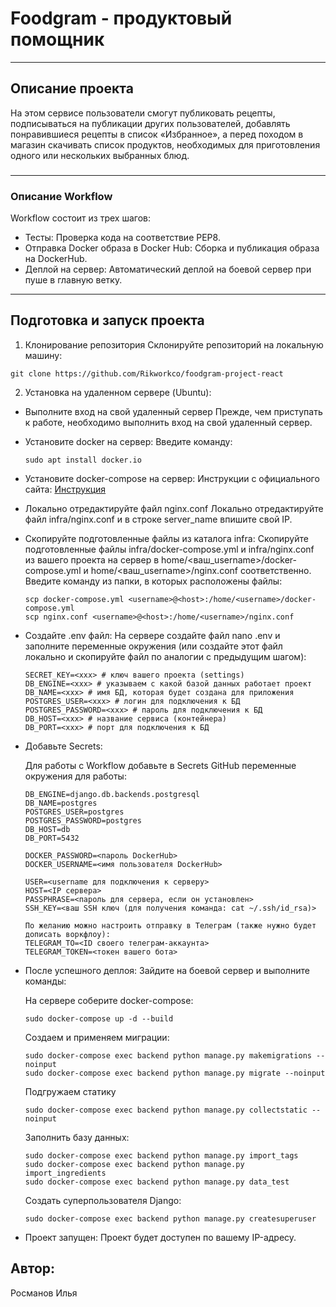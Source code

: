 # Foodgram - продуктовый помощник
---
## Описание проекта
На этом сервисе пользователи смогут публиковать рецепты, подписываться на публикации других пользователей, добавлять понравившиеся рецепты в список «Избранное», а перед походом в магазин скачивать список продуктов, необходимых для приготовления одного или нескольких выбранных блюд.
### 
---
### Описание Workflow
Workflow состоит из трех шагов:
+ Тесты:
Проверка кода на соответствие PEP8.
+ Отправка Docker образа в Docker Hub:
Сборка и публикация образа на DockerHub.
+ Деплой на сервер:
Автоматический деплой на боевой сервер при пуше в главную ветку.
---
## Подготовка и запуск проекта

1. Клонирование репозитория
Склонируйте репозиторий на локальную машину:
```
git clone https://github.com/Rikworkco/foodgram-project-react
```
2. Установка на удаленном сервере (Ubuntu):
 + Выполните вход на свой удаленный сервер
   Прежде, чем приступать к работе, необходимо выполнить вход на свой удаленный сервер.

 + Установите docker на сервер:
   Введите команду:
   ```
   sudo apt install docker.io 
   ```
 + Установите docker-compose на сервер:
   Инструкции с официального сайта:
  [Инструкция](https://docs.docker.com/compose/install/)

 + Локально отредактируйте файл nginx.conf
   Локально отредактируйте файл infra/nginx.conf и в строке server_name впишите свой IP.

 + Скопируйте подготовленные файлы из каталога infra:
   Скопируйте подготовленные файлы infra/docker-compose.yml и infra/nginx.conf из вашего проекта на сервер в home/<ваш_username>/docker-compose.yml и home/<ваш_username>/nginx.conf соответственно. Введите команду из папки, в которых расположены файлы:
   ```
   scp docker-compose.yml <username>@<host>:/home/<username>/docker-compose.yml
   scp nginx.conf <username>@<host>:/home/<username>/nginx.conf
   ```
 + Cоздайте .env файл:
   На сервере создайте файл nano .env и заполните переменные окружения (или создайте этот файл локально и скопируйте файл по аналогии с предыдущим шагом):
   ```
   SECRET_KEY=<xxx> # ключ вашего проекта (settings)
   DB_ENGINE=<xxx> # указываем с какой базой данных работает проект
   DB_NAME=<xxx> # имя БД, которая будет создана для приложения
   POSTGRES_USER=<xxx> # логин для подключения к БД
   POSTGRES_PASSWORD=<xxx> # пароль для подключения к БД
   DB_HOST=<xxx> # название сервиса (контейнера) 
   DB_PORT=<xxx> # порт для подключения к БД 
   ```
 + Добавьте Secrets:

   Для работы с Workflow добавьте в Secrets GitHub переменные окружения для работы:
   ```
   DB_ENGINE=django.db.backends.postgresql
   DB_NAME=postgres
   POSTGRES_USER=postgres
   POSTGRES_PASSWORD=postgres
   DB_HOST=db
   DB_PORT=5432

   DOCKER_PASSWORD=<пароль DockerHub>
   DOCKER_USERNAME=<имя пользователя DockerHub>

   USER=<username для подключения к серверу>
   HOST=<IP сервера>
   PASSPHRASE=<пароль для сервера, если он установлен>
   SSH_KEY=<ваш SSH ключ (для получения команда: cat ~/.ssh/id_rsa)>

   По желанию можно настроить отправку в Телеграм (также нужно будет дописать воркфлоу):
   TELEGRAM_TO=<ID своего телеграм-аккаунта>
   TELEGRAM_TOKEN=<токен вашего бота>
   ```
 + После успешного деплоя:
   Зайдите на боевой сервер и выполните команды:

   На сервере соберите docker-compose:
   ```
   sudo docker-compose up -d --build
   ```
   Создаем и применяем миграции:
   ```
   sudo docker-compose exec backend python manage.py makemigrations --noinput
   sudo docker-compose exec backend python manage.py migrate --noinput
   ```
   Подгружаем статику
   ```
   sudo docker-compose exec backend python manage.py collectstatic --noinput 
   ```
   Заполнить базу данных:
   ```
   sudo docker-compose exec backend python manage.py import_tags
   sudo docker-compose exec backend python manage.py import_ingredients
   sudo docker-compose exec backend python manage.py data_test
   ```
   Создать суперпользователя Django:
   ```
   sudo docker-compose exec backend python manage.py createsuperuser
   ```
 + Проект запущен:
   Проект будет доступен по вашему IP-адресу.


## Автор:
Росманов Илья
